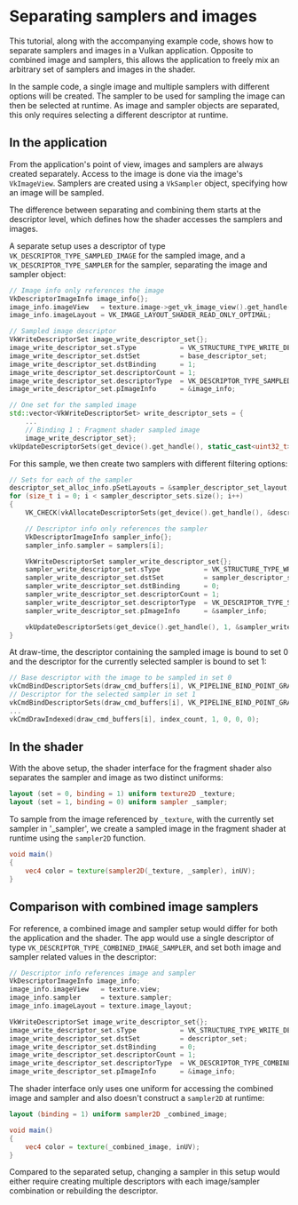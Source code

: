 <!--
- Copyright (c) 2021, Sascha Willems
-
- SPDX-License-Identifier: Apache-2.0
-
- Licensed under the Apache License, Version 2.0 the "License";
- you may not use this file except in compliance with the License.
- You may obtain a copy of the License at
-
-     http://www.apache.org/licenses/LICENSE-2.0
-
- Unless required by applicable law or agreed to in writing, software
- distributed under the License is distributed on an "AS IS" BASIS,
- WITHOUT WARRANTIES OR CONDITIONS OF ANY KIND, either express or implied.
- See the License for the specific language governing permissions and
- limitations under the License.
-
-->

# Separating samplers and images

This tutorial, along with the accompanying example code, shows how to separate samplers and images in a Vulkan application. Opposite to combined image and samplers, this allows the application to freely mix an arbitrary set of samplers and images in the shader.

In the sample code, a single image and multiple samplers with different options will be created. The sampler to be used for sampling the image can then be selected at runtime. As image and sampler objects are separated, this only requires selecting a different descriptor at runtime.

## In the application

From the application's point of view, images and samplers are always created separately. Access to the image is done via the image's `VkImageView`. Samplers are created using a `VkSampler` object, specifying how an image will be sampled.

The difference between separating and combining them starts at the descriptor level, which defines how the shader accesses the samplers and images.

A separate setup uses a descriptor of type `VK_DESCRIPTOR_TYPE_SAMPLED_IMAGE` for the sampled image, and a `VK_DESCRIPTOR_TYPE_SAMPLER` for the sampler, separating the image and sampler object:

```cpp
// Image info only references the image
VkDescriptorImageInfo image_info{};
image_info.imageView   = texture.image->get_vk_image_view().get_handle();
image_info.imageLayout = VK_IMAGE_LAYOUT_SHADER_READ_ONLY_OPTIMAL;

// Sampled image descriptor
VkWriteDescriptorSet image_write_descriptor_set{};
image_write_descriptor_set.sType           = VK_STRUCTURE_TYPE_WRITE_DESCRIPTOR_SET;
image_write_descriptor_set.dstSet          = base_descriptor_set;
image_write_descriptor_set.dstBinding      = 1;
image_write_descriptor_set.descriptorCount = 1;
image_write_descriptor_set.descriptorType  = VK_DESCRIPTOR_TYPE_SAMPLED_IMAGE;
image_write_descriptor_set.pImageInfo      = &image_info;

// One set for the sampled image
std::vector<VkWriteDescriptorSet> write_descriptor_sets = {
	...
	// Binding 1 : Fragment shader sampled image
	image_write_descriptor_set};
vkUpdateDescriptorSets(get_device().get_handle(), static_cast<uint32_t>(write_descriptor_sets.size()), write_descriptor_sets.data(), 0, nullptr);
```

For this sample, we then create two samplers with different filtering options:

```cpp
// Sets for each of the sampler
descriptor_set_alloc_info.pSetLayouts = &sampler_descriptor_set_layout;
for (size_t i = 0; i < sampler_descriptor_sets.size(); i++)
{
	VK_CHECK(vkAllocateDescriptorSets(get_device().get_handle(), &descriptor_set_alloc_info, &sampler_descriptor_sets[i]));

	// Descriptor info only references the sampler
	VkDescriptorImageInfo sampler_info{};
	sampler_info.sampler = samplers[i];

	VkWriteDescriptorSet sampler_write_descriptor_set{};
	sampler_write_descriptor_set.sType           = VK_STRUCTURE_TYPE_WRITE_DESCRIPTOR_SET;
	sampler_write_descriptor_set.dstSet          = sampler_descriptor_sets[i];
	sampler_write_descriptor_set.dstBinding      = 0;
	sampler_write_descriptor_set.descriptorCount = 1;
	sampler_write_descriptor_set.descriptorType  = VK_DESCRIPTOR_TYPE_SAMPLER;
	sampler_write_descriptor_set.pImageInfo      = &sampler_info;

	vkUpdateDescriptorSets(get_device().get_handle(), 1, &sampler_write_descriptor_set, 0, nullptr);
}
```

At draw-time, the descriptor containing the sampled image is bound to set 0 and the descriptor for the currently selected sampler is bound to set 1:

```cpp
// Base descriptor with the image to be sampled in set 0
vkCmdBindDescriptorSets(draw_cmd_buffers[i], VK_PIPELINE_BIND_POINT_GRAPHICS, pipeline_layout, 0, 1, &base_descriptor_set, 0, nullptr);
// Descriptor for the selected sampler in set 1
vkCmdBindDescriptorSets(draw_cmd_buffers[i], VK_PIPELINE_BIND_POINT_GRAPHICS, pipeline_layout, 1, 1, &sampler_descriptor_sets[selected_sampler], 0, nullptr);
...
vkCmdDrawIndexed(draw_cmd_buffers[i], index_count, 1, 0, 0, 0);
``` 

## In the shader

With the above setup, the shader interface for the fragment shader also separates the sampler and image as two distinct uniforms:

```glsl
layout (set = 0, binding = 1) uniform texture2D _texture;
layout (set = 1, binding = 0) uniform sampler _sampler;
```

To sample from the image referenced by `_texture`, with the currently set sampler in '_sampler', we create a sampled image in the fragment shader at runtime using the `sampler2D` function.

```glsl
void main() 
{
    vec4 color = texture(sampler2D(_texture, _sampler), inUV);
}
```

## Comparison with combined image samplers

For reference, a combined image and sampler setup would differ for both the application and the shader. The app would use a single descriptor of type `VK_DESCRIPTOR_TYPE_COMBINED_IMAGE_SAMPLER`, and set both image and sampler related values in the descriptor:

```cpp
// Descriptor info references image and sampler
VkDescriptorImageInfo image_info;
image_info.imageView   = texture.view;
image_info.sampler     = texture.sampler;
image_info.imageLayout = texture.image_layout;

VkWriteDescriptorSet image_write_descriptor_set{};
image_write_descriptor_set.sType           = VK_STRUCTURE_TYPE_WRITE_DESCRIPTOR_SET;
image_write_descriptor_set.dstSet          = descriptor_set;
image_write_descriptor_set.dstBinding      = 0;
image_write_descriptor_set.descriptorCount = 1;
image_write_descriptor_set.descriptorType  = VK_DESCRIPTOR_TYPE_COMBINED_IMAGE_SAMPLER;
image_write_descriptor_set.pImageInfo      = &image_info;        
```

The shader interface only uses one uniform for accessing the combined image and sampler and also doesn't construct a `sampler2D` at runtime:

```glsl
layout (binding = 1) uniform sampler2D _combined_image;

void main() 
{
    vec4 color = texture(_combined_image, inUV);
}
```

Compared to the separated setup, changing a sampler in this setup would either require creating multiple descriptors with each image/sampler combination or rebuilding the descriptor.
